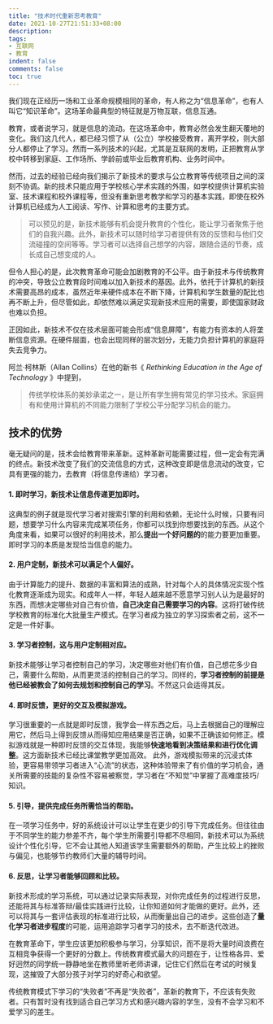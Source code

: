 ```yaml
---
title: "技术时代重新思考教育"
date: 2021-10-27T21:51:33+08:00
description:
tags:
- 互联网
- 教育
indent: false
comments: false
toc: true
---
```


我们现在正经历一场和工业革命规模相同的革命，有人称之为“信息革命”，也有人叫它“知识革命”。这场革命最典型的特征就是万物互联，信息互通。

教育，或者说学习，就是信息的流动。在这场革命中，教育必然会发生翻天覆地的变化。我们这几代人，都已经习惯了从（公立）学校接受教育，离开学校，则大部分人都停止了学习。然而一系列技术的兴起，尤其是互联网的发明，正把教育从学校中转移到家庭、工作场所、学龄前或毕业后教育机构、业务时间中。

然而，过去的经验已经向我们揭示了新技术的要求与公立教育等传统项目之间的深刻不协调。新的技术只能应用于学校核心学术实践的外围，如学校提供计算机实验室、技术课程和校外课程等，但没有重新思考教学和学习的基本实践，即使在校外计算机已经成为人工阅读、写作、计算和思考的主要方式。

> 可以预见的是，新技术能够有机会提升教育的个性化，能让学习者聚焦于他们的自我兴趣。此外，新技术可以随时给学习者提供有效的反馈和与他们交流碰撞的空间等等。学习者可以选择自己想学的内容，跟随合适的节奏，成长成自己想变成的人。

但令人担心的是，此次教育革命可能会加剧教育的不公平。由于新技术与传统教育的冲突，导致公立教育段时间难以加入新技术的基因。此外，依托于计算机的新技术需要高昂的成本，虽然近年来硬件成本在不断下降，计算机和学生数量的配比也再不断上升，但尽管如此，却依然难以满足实现新技术应用的需要，即使国家财政也难以负担。

正因如此，新技术不仅在技术层面可能会形成“信息屏障”，有能力有资本的人将垄断信息资源。在硬件层面，也会出现同样的层次划分，无能力负担计算机的家庭将失去竞争力。

阿兰·柯林斯（Allan Collins）在他的新书《 *Rethinking Education in the Age of Technology* 》中提到，

>  传统学校体系的美妙承诺之一，是让所有学生拥有常见的学习技术。家庭拥有和使用计算机的不同能力限制了学校公平分配学习机会的能力。

## 技术的优势

毫无疑问的是，技术会给教育带来革新。这种革新可能需要过程，但一定会有完满的终点。新技术改变了我们的交流信息的方式，这种改变即是信息流动的改变，它具有更强的能力，去教育（将信息传递给）学习者。

#### 1. 即时学习，新技术让信息传递更加即时。
这典型的例子就是现代学习者对搜索引擎的利用和依赖，无论什么时候，只要有问题，想要学习什么内容来完成某项任务，你都可以找到你想要找到的东西。从这个角度来看，如果可以很好的利用技术，那么**提出一个好问题的**的能力要更加重要。即时学习的本质是发现恰当信息的能力。

#### 2. 用户定制，新技术可以满足个人偏好。
由于计算能力的提升、数据的丰富和算法的成熟，针对每个人的具体情况实现个性化教育逐渐成为现实。和成年人一样，年轻人越来越不愿意学习别人认为是最好的东西，而想决定哪些对自己有价值，**自己决定自己需要学习的内容**。这将打破传统学校教育的标准化大批量生产模式。在学习者成为独立的学习探索者之前，这不一定是一件好事。

#### 3. 学习者控制，这与用户定制相对应。
新技术能够让学习者控制自己的学习，决定哪些对他们有价值，自己想花多少自己，需要什么帮助，从而更灵活的控制自己的学习。同样的，**学习者控制的前提是他已经被教会了如何去规划和控制自己的学习**。不然这只会适得其反。

#### 4. 即时反馈，更好的交互及模拟游戏。
学习很重要的一点就是即时反馈，我学会一样东西之后，马上去根据自己的理解应用它，然后马上得到反馈从而得知应用结果是否正确，如果不正确该如何修正。模拟游戏就是一种即时反馈的交互体现，我能够**快速地看到决策结果和进行优化调整**。这方面新技术已经比课堂教学更加高效。
此外，游戏模拟带来的沉浸式体验，更容易带领学习者进入“心流”的状态，这种体验带来了有价值的学习机会，通关所需要的技能的复杂性不容易被察觉，学习者在“不知觉”中掌握了高难度技巧/知识。

#### 5. 引导，提供完成任务所需恰当的帮助。
在一项学习任务中，好的系统设计可以让学生在更少的引导下完成任务。但往往由于不同学生的能力参差不齐，每个学生所需要引导都不尽相同，新技术可以为系统设计个性化引导，它不会让其他人知道该学生需要额外的帮助，产生比较上的挫败与偏见，也能够节约教师们大量的辅导时间。

#### 6. 反思，让学习者能够回顾和比较。
新技术形成的学习系统，可以通过记录实际表现，对你完成任务的过程进行反思，还能将其与标准答辩/最佳实践进行比较，让你知道如何才能做的更好。此外，还可以将其与一套评估表现的标准进行比较，从而衡量出自己的进步。这些创造了**量化学习者进步程度**的可能，运用追踪学习者学习的技术，去不断迭代改进。

在教育革命下，学生应该更加积极参与学习，分享知识，而不是将大量时间浪费在互相竞争获得一个更好的分数上。传统教育模式最大的问题在于，让性格各异、爱好迥然的同学统一静静地坐在教师里听老师讲课，记住它们然后在考试的时候复现，这摧毁了大部分孩子对学习的好奇心和欲望。

传统教育模式下学习的“失败者”不再是“失败者”，革新的教育下，不应该有失败者。只有暂时没有找到适合自己学习方式和感兴趣内容的学生，没有不会学习和不爱学习的差生。



